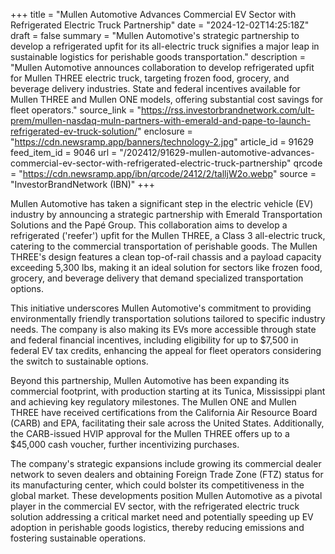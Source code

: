 +++
title = "Mullen Automotive Advances Commercial EV Sector with Refrigerated Electric Truck Partnership"
date = "2024-12-02T14:25:18Z"
draft = false
summary = "Mullen Automotive's strategic partnership to develop a refrigerated upfit for its all-electric truck signifies a major leap in sustainable logistics for perishable goods transportation."
description = "Mullen Automotive announces collaboration to develop refrigerated upfit for Mullen THREE electric truck, targeting frozen food, grocery, and beverage delivery industries. State and federal incentives available for Mullen THREE and Mullen ONE models, offering substantial cost savings for fleet operators."
source_link = "https://rss.investorbrandnetwork.com/ult-prem/mullen-nasdaq-muln-partners-with-emerald-and-pape-to-launch-refrigerated-ev-truck-solution/"
enclosure = "https://cdn.newsramp.app/banners/technology-2.jpg"
article_id = 91629
feed_item_id = 9046
url = "/202412/91629-mullen-automotive-advances-commercial-ev-sector-with-refrigerated-electric-truck-partnership"
qrcode = "https://cdn.newsramp.app/ibn/qrcode/2412/2/talljW2o.webp"
source = "InvestorBrandNetwork (IBN)"
+++

<p>Mullen Automotive has taken a significant step in the electric vehicle (EV) industry by announcing a strategic partnership with Emerald Transportation Solutions and the Papé Group. This collaboration aims to develop a refrigerated ('reefer') upfit for the Mullen THREE, a Class 3 all-electric truck, catering to the commercial transportation of perishable goods. The Mullen THREE's design features a clean top-of-rail chassis and a payload capacity exceeding 5,300 lbs, making it an ideal solution for sectors like frozen food, grocery, and beverage delivery that demand specialized transportation options.</p><p>This initiative underscores Mullen Automotive's commitment to providing environmentally friendly transportation solutions tailored to specific industry needs. The company is also making its EVs more accessible through state and federal financial incentives, including eligibility for up to $7,500 in federal EV tax credits, enhancing the appeal for fleet operators considering the switch to sustainable options.</p><p>Beyond this partnership, Mullen Automotive has been expanding its commercial footprint, with production starting at its Tunica, Mississippi plant and achieving key regulatory milestones. The Mullen ONE and Mullen THREE have received certifications from the California Air Resource Board (CARB) and EPA, facilitating their sale across the United States. Additionally, the CARB-issued HVIP approval for the Mullen THREE offers up to a $45,000 cash voucher, further incentivizing purchases.</p><p>The company's strategic expansions include growing its commercial dealer network to seven dealers and obtaining Foreign Trade Zone (FTZ) status for its manufacturing center, which could bolster its competitiveness in the global market. These developments position Mullen Automotive as a pivotal player in the commercial EV sector, with the refrigerated electric truck solution addressing a critical market need and potentially speeding up EV adoption in perishable goods logistics, thereby reducing emissions and fostering sustainable operations.</p>